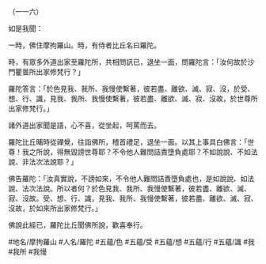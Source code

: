 （一一六）

如是我聞：

一時，佛住摩拘羅山。時，有侍者比丘名曰羅陀。

時，有眾多外道出家至羅陀所，共相問訊已，退坐一面，問羅陀言：「汝何故於沙門瞿曇所出家修梵行？」

羅陀答言：「於色見我、我所、我慢使繫著，彼若盡、離欲、滅、寂、沒，於受、想、行、識，見我、我所、我慢使繫著，彼若盡、離欲、滅、寂、沒故，於世尊所出家修梵行。」

諸外道出家聞是語，心不喜，從坐起，呵罵而去。

羅陀比丘晡時從禪覺，往詣佛所，稽首禮足，退坐一面。以其上事具白佛言：「世尊！我之所說，得無毀謗世尊耶？不令他人難問詰責墮負處耶？不如說說、不如法說、非法次法說耶？」

佛告羅陀：「汝真實說，不謗如來，不令他人難問詰責墮負處也，是如說說、如法說、法次法說。所以者何？於色見我、我所、我慢使繫著，彼若盡、離欲、滅、寂、沒故。受、想、行、識，見我、我所、我慢使繫著，彼若盡、離欲、滅、寂、沒故，於如來所出家修梵行。」

佛說此經已，羅陀比丘聞佛所說，歡喜奉行。

#地名/摩拘羅山
#人名/羅陀
#五蘊/色
#五蘊/受
#五蘊/想
#五蘊/行
#五蘊/識
#我
#我所
#我慢
